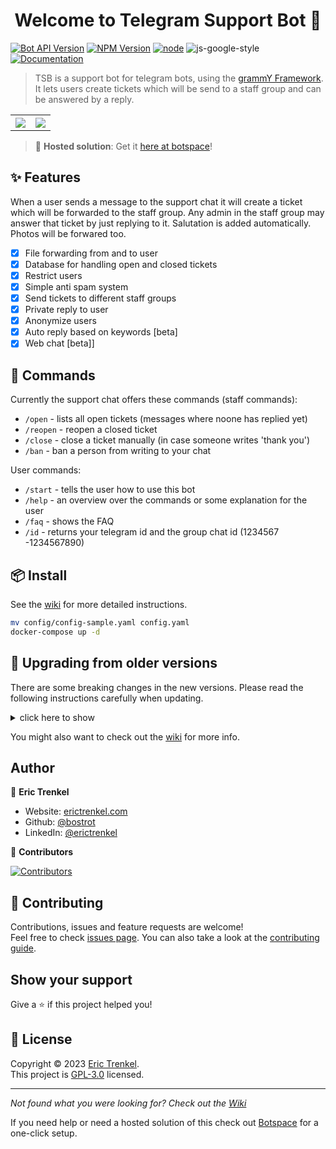 <h1 align="center">Welcome to Telegram Support Bot 👋</h1>

[![Bot API Version](https://img.shields.io/badge/Bot%20API-v6.6-f36caf.svg?style=for-the-badge)](https://core.telegram.org/bots/api)
[![NPM Version](https://img.shields.io/npm/v/grammy.svg?style=for-the-badge)](https://www.npmjs.com/)
[![node](https://img.shields.io/node/v/grammy.svg?style=for-the-badge)](https://www.npmjs.com/package/)
![js-google-style](https://img.shields.io/badge/code%20style-google-brightgreen.svg?style=for-the-badge)
[![Documentation](https://img.shields.io/badge/DOCUMENTATION-WIKI-green?style=for-the-badge)](https://github.com/bostrot/telegram-support-bot/wiki)

> TSB is a support bot for telegram bots, using the [grammY Framework](https://grammy.dev/). It lets users create tickets which will be send to a staff group and can be answered by a reply.

<table>
<tr>
<th><img src="https://i.imgur.com/du5KZ1C.jpg" /></th>
<th><img src="https://i.imgur.com/N2002b0.jpg" /></th>
</tr>
</table>

> 🚀 **Hosted solution**: Get it [here at botspace](https://botspace.bostrot.com)!

## ✨ Features

When a user sends a message to the support chat it will create a ticket which will be forwarded to the staff group. Any admin in the staff group may answer that ticket by just replying to it. Salutation is added automatically. Photos will be forwared too.

- [x] File forwarding from and to user
- [x] Database for handling open and closed tickets
- [x] Restrict users
- [x] Simple anti spam system
- [x] Send tickets to different staff groups
- [x] Private reply to user
- [x] Anonymize users
- [x] Auto reply based on keywords [beta]
- [x] Web chat [beta]]  

## 📜 Commands

Currently the support chat offers these commands (staff commands):

- `/open` - lists all open tickets (messages where noone has replied yet)
- `/reopen` - reopen a closed ticket
- `/close` - close a ticket manually (in case someone writes 'thank you')
- `/ban` - ban a person from writing to your chat

User commands:

- `/start` - tells the user how to use this bot
- `/help` - an overview over the commands or some explanation for the user
- `/faq` - shows the FAQ
- `/id` - returns your telegram id and the group chat id (1234567 -1234567890)

## 📦 Install

See the [wiki](https://github.com/bostrot/telegram-support-bot/wiki) for more detailed instructions.

```bash
mv config/config-sample.yaml config.yaml
docker-compose up -d
```

## 📝 Upgrading from older versions

There are some breaking changes in the new versions. Please read the following instructions carefully when updating.

<details>
<summary>click here to show</summary>

Since version v4 this bot uses the grammY Telegram Bot Framework instead of the telegraf framework for various reasons.

### Upgrading to v4.0.0

Make sure you add the new settings strings to your config.yaml file. Check the config-sample.yaml for all configs.
Here are some of the new settings that you should add when migrating:

    parse_mode: 'Markdown' # DO NOT CHANGE!
    autoreply: (see config-sample.yaml for an example)

The config-sample.yaml settings now all use markdown instead of HTML so you have to adjust that. e.g. instead of <br/> line break use \n instead. For a full list check the telegram bot API docs.

Upgrade to the new version. e.g. by pulling the main branch from GitHub or using the docker image bostrot/telegram-support-bot:4.0.0.

Start it.

The old database should work with the new version without changing anything.

### Upgrading to v3.0.0

The latest version uses a new config file in YAML format which would break old versions.

In order to make old versions work with the master you would need to use the new config.yaml file instead of the config.ts file from before. The easiest would be if you copy the config-sample.yaml to config.yaml (both in the config folder) and edit the settings similar to your old config.ts file. There is no need to delete the database file so old tickets can be kept open.

</details>

You might also want to check out the [wiki](https://github.com/bostrot/telegram-support-bot/wiki) for more info.

## Author

👤 **Eric Trenkel**

- Website: [erictrenkel.com](erictrenkel.com)
- Github: [@bostrot](https://github.com/bostrot)
- LinkedIn: [@erictrenkel](https://linkedin.com/in/erictrenkel)

👥 **Contributors**

[![Contributors](https://contrib.rocks/image?repo=bostrot/telegram-support-bot)](https://github.com/bostrot/telegram-support-bot/graphs/contributors)

## 🤝 Contributing

Contributions, issues and feature requests are welcome!<br />Feel free to check [issues page](https://github.com/bostrot/telegram-support-bot/issues). You can also take a look at the [contributing guide](https://github.com/bostrot/telegram-support-bot/blob/master/CONTRIBUTING.md).

## Show your support

Give a ⭐️ if this project helped you!

## 📝 License

Copyright © 2023 [Eric Trenkel](https://github.com/bostrot).<br />
This project is [GPL-3.0](https://github.com/bostrot/telegram-support-bot/blob/master/LICENSE) licensed.

---

_Not found what you were looking for? Check out the [Wiki](https://github.com/bostrot/telegram-support-bot/wiki)_

If you need help or need a hosted solution of this check out [Botspace](https://botspace.bostrot.com) for a one-click setup.
